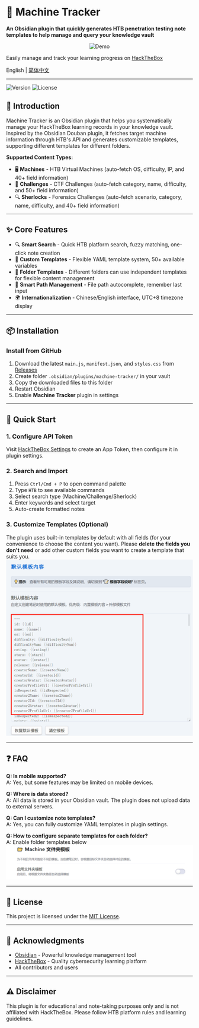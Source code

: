 # 🎯 Machine Tracker

**An Obsidian plugin that quickly generates HTB penetration testing note templates to help manage and query your knowledge vault**

<p align="center">
  <img src="assets/PixPin_2025-10-07_04-32-33.gif" alt="Demo" width="600">
</p>

Easily manage and track your learning progress on [HackTheBox](https://hackthebox.com)

English | [简体中文](README.md)

---

![Version](https://img.shields.io/badge/version-1.0.0-blue) ![License](https://img.shields.io/badge/license-MIT-green)

## 📖 Introduction

Machine Tracker is an Obsidian plugin that helps you systematically manage your HackTheBox learning records in your knowledge vault. Inspired by the Obsidian Douban plugin, it fetches target machine information through HTB's API and generates customizable templates, supporting different templates for different folders.

**Supported Content Types:**

- 🖥️ **Machines** - HTB Virtual Machines (auto-fetch OS, difficulty, IP, and 40+ field information)
- 🎯 **Challenges** - CTF Challenges (auto-fetch category, name, difficulty, and 50+ field information)
- 🔍 **Sherlocks** - Forensics Challenges (auto-fetch scenario, category, name, difficulty, and 40+ field information)

---

## ✨ Core Features

- 🔍 **Smart Search** - Quick HTB platform search, fuzzy matching, one-click note creation
- 📝 **Custom Templates** - Flexible YAML template system, 50+ available variables
- 📂 **Folder Templates** - Different folders can use independent templates for flexible content management
- 📁 **Smart Path Management** - File path autocomplete, remember last input
- 🌍 **Internationalization** - Chinese/English interface, UTC+8 timezone display

---

## 📦 Installation

### Install from GitHub

1. Download the latest `main.js`, `manifest.json`, and `styles.css` from [Releases](https://github.com/Ryanu9/Obsidian-Machine-Tracker/releases)
2. Create folder `.obsidian/plugins/machine-tracker/` in your vault
3. Copy the downloaded files to this folder
4. Restart Obsidian
5. Enable **Machine Tracker** plugin in settings

---

## 🚀 Quick Start

### 1. Configure API Token

Visit [HackTheBox Settings](https://app.hackthebox.com/profile/settings) to create an App Token, then configure it in plugin settings.

### 2. Search and Import

1. Press `Ctrl/Cmd + P` to open command palette
2. Type `HTB` to see available commands
3. Select search type (Machine/Challenge/Sherlock)
4. Enter keywords and select target
5. Auto-create formatted notes

### 3. Customize Templates (Optional)

The plugin uses built-in templates by default with all fields (for your convenience to choose the content you want). Please **delete the fields you don't need** or add other custom fields you want to create a template that suits you.
![Template Config](assets/Pasted%20image%2020251007042205.png)

---

## ❓ FAQ

**Q: Is mobile supported?**  
A: Yes, but some features may be limited on mobile devices.

**Q: Where is data stored?**  
A: All data is stored in your Obsidian vault. The plugin does not upload data to external servers.

**Q: Can I customize note templates?**  
A: Yes, you can fully customize YAML templates in plugin settings.

**Q: How to configure separate templates for each folder?**  
A: Enable folder templates below
![Folder Template](assets/image-20251007042512657.png)

---

## 📄 License

This project is licensed under the [MIT License](LICENSE).

---

## 🙏 Acknowledgments

- [Obsidian](https://obsidian.md/) - Powerful knowledge management tool
- [HackTheBox](https://hackthebox.com) - Quality cybersecurity learning platform
- All contributors and users

---

## ⚠️ Disclaimer

This plugin is for educational and note-taking purposes only and is not affiliated with HackTheBox. Please follow HTB platform rules and learning guidelines.
